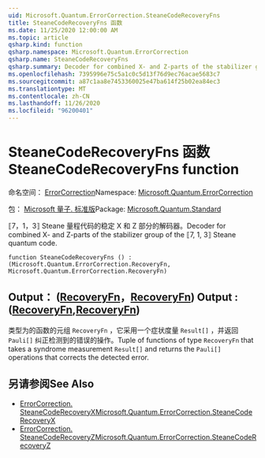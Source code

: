 ```yaml
---
uid: Microsoft.Quantum.ErrorCorrection.SteaneCodeRecoveryFns
title: SteaneCodeRecoveryFns 函数
ms.date: 11/25/2020 12:00:00 AM
ms.topic: article
qsharp.kind: function
qsharp.namespace: Microsoft.Quantum.ErrorCorrection
qsharp.name: SteaneCodeRecoveryFns
qsharp.summary: Decoder for combined X- and Z-parts of the stabilizer group of the ⟦7, 1, 3⟧ Steane quantum code.
ms.openlocfilehash: 7395996e75c5a1c0c5d13f76d9ec76acae5683c7
ms.sourcegitcommit: a87c1aa8e7453360025e47ba614f25b02ea84ec3
ms.translationtype: MT
ms.contentlocale: zh-CN
ms.lasthandoff: 11/26/2020
ms.locfileid: "96200401"
---
```

# <a name="steanecoderecoveryfns-function"></a><span data-ttu-id="496da-102">SteaneCodeRecoveryFns 函数</span><span class="sxs-lookup"><span data-stu-id="496da-102">SteaneCodeRecoveryFns function</span></span>

<span data-ttu-id="496da-103">命名空间： [ErrorCorrection](xref:Microsoft.Quantum.ErrorCorrection)</span><span class="sxs-lookup"><span data-stu-id="496da-103">Namespace: [Microsoft.Quantum.ErrorCorrection](xref:Microsoft.Quantum.ErrorCorrection)</span></span>

<span data-ttu-id="496da-104">包： [Microsoft 量子. 标准版](https://nuget.org/packages/Microsoft.Quantum.Standard)</span><span class="sxs-lookup"><span data-stu-id="496da-104">Package: [Microsoft.Quantum.Standard](https://nuget.org/packages/Microsoft.Quantum.Standard)</span></span>


<span data-ttu-id="496da-105">⟦7，1，3⟧ Steane 量程代码的稳定 X 和 Z 部分的解码器。</span><span class="sxs-lookup"><span data-stu-id="496da-105">Decoder for combined X- and Z-parts of the stabilizer group of the ⟦7, 1, 3⟧ Steane quantum code.</span></span>

```qsharp
function SteaneCodeRecoveryFns () : (Microsoft.Quantum.ErrorCorrection.RecoveryFn, Microsoft.Quantum.ErrorCorrection.RecoveryFn)
```


## <a name="output--recoveryfnrecoveryfn"></a><span data-ttu-id="496da-106">Output： ([RecoveryFn](xref:Microsoft.Quantum.ErrorCorrection.RecoveryFn)，[RecoveryFn](xref:Microsoft.Quantum.ErrorCorrection.RecoveryFn)) </span><span class="sxs-lookup"><span data-stu-id="496da-106">Output : ([RecoveryFn](xref:Microsoft.Quantum.ErrorCorrection.RecoveryFn),[RecoveryFn](xref:Microsoft.Quantum.ErrorCorrection.RecoveryFn))</span></span>

<span data-ttu-id="496da-107">类型为的函数的元组 `RecoveryFn` ，它采用一个症状度量 `Result[]` ，并返回 `Pauli[]` 纠正检测到的错误的操作。</span><span class="sxs-lookup"><span data-stu-id="496da-107">Tuple of functions of type `RecoveryFn` that takes a syndrome measurement `Result[]` and returns the `Pauli[]` operations that corrects the detected error.</span></span>

## <a name="see-also"></a><span data-ttu-id="496da-108">另请参阅</span><span class="sxs-lookup"><span data-stu-id="496da-108">See Also</span></span>

- [<span data-ttu-id="496da-109">ErrorCorrection. SteaneCodeRecoveryX</span><span class="sxs-lookup"><span data-stu-id="496da-109">Microsoft.Quantum.ErrorCorrection.SteaneCodeRecoveryX</span></span>](xref:Microsoft.Quantum.ErrorCorrection.SteaneCodeRecoveryX)
- [<span data-ttu-id="496da-110">ErrorCorrection. SteaneCodeRecoveryZ</span><span class="sxs-lookup"><span data-stu-id="496da-110">Microsoft.Quantum.ErrorCorrection.SteaneCodeRecoveryZ</span></span>](xref:Microsoft.Quantum.ErrorCorrection.SteaneCodeRecoveryZ)